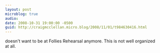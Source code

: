 ```yaml
---
layout: post
microblog: true
audio: 
date: 2008-10-31 19:00:00 -0500
guid: http://craigmcclellan.micro.blog/2008/11/01/t984630416.html
---
```

doesn't want to be at Follies Rehearsal anymore.  This is not well organized at all.
